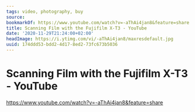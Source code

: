 ```yaml
---
tags: video, photography, buy
source:
bookmarkOf: https://www.youtube.com/watch?v=-aThAi4jan8&feature=share
title: Scanning Film with the Fujifilm X-T3 - YouTube
date: '2020-11-29T21:24:00+02:00'
headImage: https://i.ytimg.com/vi/-aThAi4jan8/maxresdefault.jpg
uuid: 174ddd53-bdd2-4d17-8ed2-73fc673b5036
---
```


# Scanning Film with the Fujifilm X-T3 - YouTube
https://www.youtube.com/watch?v=-aThAi4jan8&feature=share
